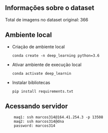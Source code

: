 ## Informações sobre o dataset
Total de imagens no dataset original: 366


## Ambiente local
- Criação de ambiente local

    `conda create -n deep_learning python=3.6`


- Ativar ambiente de execução local

    `conda activate deep_learnin`

- Instalar bibliotecas

    `pip install requirements.txt`


## Acessando servidor

        maq1: ssh marcos314@164.41.254.3 -p 13508
        maq2: ssh marcos314@dna
        password: marcos314


